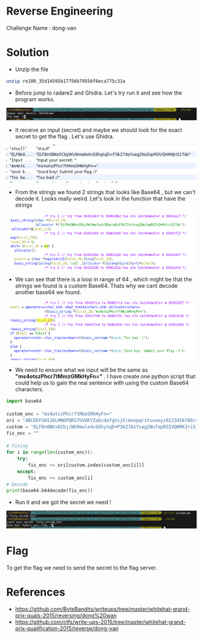 # Reverse Engineering

Challenge Name : dong-van

# Solution

- Unzip the file

```bash
unzip re100_35d14595b17756b79556f6eca775c31a
```

- Before jump to radare2 and Ghidra. Let's try run it and see how the program works.

![](https://github.com/H0j3n/EzpzCTF/blob/main/src/Pasted%20image%2020210819122155.png)

- It receive an input (secret) and maybe we should look for the exact secret to get the flag . Let's use Ghidra.

![](https://github.com/H0j3n/EzpzCTF/blob/main/src/Pasted%20image%2020210819123337.png)

- From the strings we found 2 strings that looks like Base64 , but we can't decode it. Looks really weird. Let's look in the function that have the strings

![](https://github.com/H0j3n/EzpzCTF/blob/main/src/Pasted%20image%2020210819123741.png)

- We can see that there is a loop in range of 64 , which might be that the strings we found is a custom Base64. Thats why we cant decode another base64 we found. 

![](https://github.com/H0j3n/EzpzCTF/blob/main/src/Pasted%20image%2020210819124406.png)

- We need to ensure what we input will be the same as **"ms4otszPhcr7tMmzGMkHyFn="** . I have create one python script that could help us to gain the real sentence with using the custom Base64 characters.

```python
import base64

custom_enc = "ms4otszPhcr7tMmzGMkHyFn="
ori = "ABCDEFGHIJKLMNOPQRSTUVWXYZabcdefghijklmnopqrstuvwxyz0123456789/="
custom = "ELF8n0BKxOCbj/WU9mwle4cG6hytqD+P3kZ7AzYsag2NufopRSIVQHMXJri51Tdv"
fix_enc = ""

# Fixing 
for i in range(len(custom_enc)):
	try:
		fix_enc += ori[custom.index(custom_enc[i])]
	except:
		fix_enc += custom_enc[i]
# Decode
print(base64.b64decode(fix_enc))
```

- Run it and we got the secret we need !

![](https://github.com/H0j3n/EzpzCTF/blob/main/src/Pasted%20image%2020210819125514.png)

# Flag

To get the flag we need to send the secret to the flag server.

# References

- https://github.com/ByteBandits/writeups/tree/master/whitehat-grand-prix-quals-2015/reversing/dong%20wan
- https://github.com/ctfs/write-ups-2015/tree/master/whitehat-grand-prix-qualification-2015/reverse/dong-van